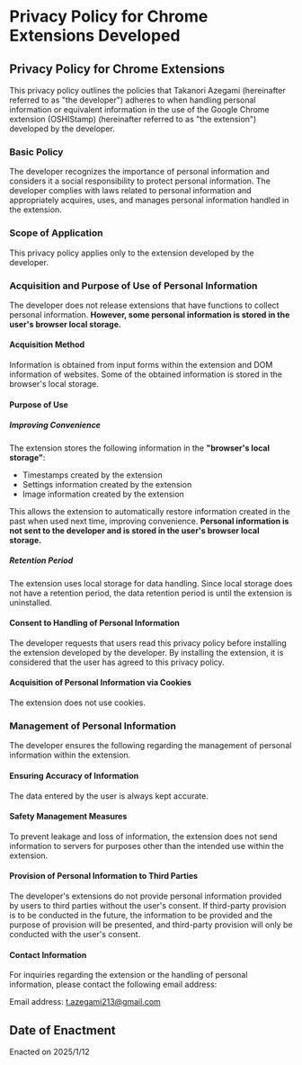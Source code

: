 # Privacy Policy for Chrome Extensions Developed

## Privacy Policy for Chrome Extensions

This privacy policy outlines the policies that Takanori Azegami (hereinafter referred to as "the developer") adheres to when handling personal information or equivalent information in the use of the Google Chrome extension (OSHIStamp) (hereinafter referred to as "the extension") developed by the developer.

### Basic Policy

The developer recognizes the importance of personal information and considers it a social responsibility to protect personal information. The developer complies with laws related to personal information and appropriately acquires, uses, and manages personal information handled in the extension.

### Scope of Application

This privacy policy applies only to the extension developed by the developer.

### Acquisition and Purpose of Use of Personal Information

The developer does not release extensions that have functions to collect personal information.
**However, some personal information is stored in the user's browser local storage.**

#### Acquisition Method

Information is obtained from input forms within the extension and DOM information of websites.
Some of the obtained information is stored in the browser's local storage.

#### Purpose of Use

##### Improving Convenience

The extension stores the following information in the **"browser's local storage"**:

- Timestamps created by the extension
- Settings information created by the extension
- Image information created by the extension

This allows the extension to automatically restore information created in the past when used next time, improving convenience.
**Personal information is not sent to the developer and is stored in the user's browser local storage.**

##### Retention Period

The extension uses local storage for data handling.
Since local storage does not have a retention period, the data retention period is until the extension is uninstalled.

#### Consent to Handling of Personal Information

The developer requests that users read this privacy policy before installing the extension developed by the developer.
By installing the extension, it is considered that the user has agreed to this privacy policy.

#### Acquisition of Personal Information via Cookies

The extension does not use cookies.

### Management of Personal Information

The developer ensures the following regarding the management of personal information within the extension.

#### Ensuring Accuracy of Information

The data entered by the user is always kept accurate.

#### Safety Management Measures

To prevent leakage and loss of information, the extension does not send information to servers for purposes other than the intended use within the extension.

#### Provision of Personal Information to Third Parties

The developer's extensions do not provide personal information provided by users to third parties without the user's consent.
If third-party provision is to be conducted in the future, the information to be provided and the purpose of provision will be presented, and third-party provision will only be conducted with the user's consent.

#### Contact Information

For inquiries regarding the extension or the handling of personal information, please contact the following email address:

Email address: t.azegami213@gmail.com

## Date of Enactment

Enacted on 2025/1/12
